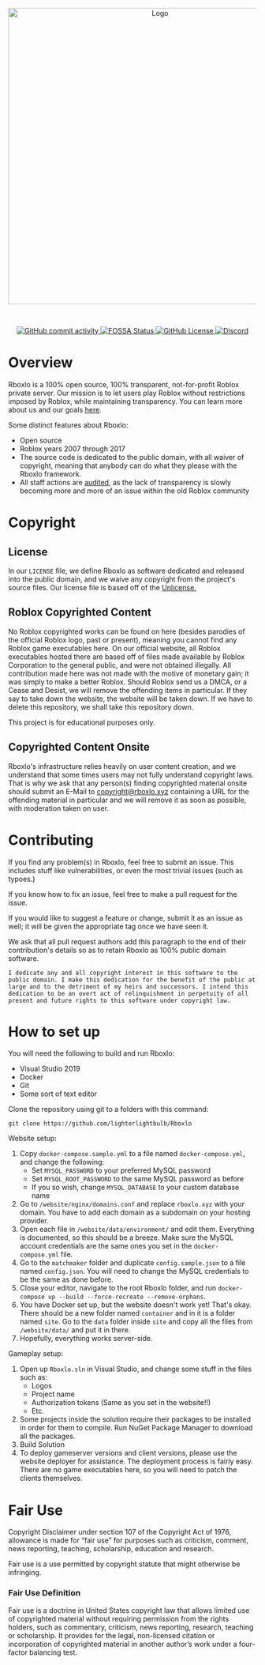 <p align="center">
<img src="https://github.com/lighterlightbulb/Rboxlo/raw/master/logos/slideshow.gif" alt="Logo" width="600">
<br>
</p>
<br>
<p align="center">

<a href="https://github.com/lighterlightbulb/Rboxlo/commits/master">
	<img src="https://img.shields.io/github/commit-activity/m/lighterlightbulb/Rboxlo" alt="GitHub commit activity">
</a>

<a href="https://app.fossa.io/projects/git%2Bgithub.com%2Flighterlightbulb%2FRboxlo?ref=badge_shield">
	<img src="https://app.fossa.io/api/projects/git%2Bgithub.com%2Flighterlightbulb%2FRboxlo.svg?type=shield" alt="FOSSA Status">
</a>

<a href="https://github.com/lighterlightbulb/Rboxlo/blob/master/LICENSE">
	<img src="https://img.shields.io/github/license/lighterlightbulb/Rboxlo" alt="GitHub License">
</a>

<a href="https://discordapp.com/widget?id=697904229372788807">
	<img src="https://img.shields.io/discord/697904229372788807?logo=discord" alt="Discord">
</a>

</p>

# Overview

Rboxlo is a 100% open source, 100% transparent, not-for-profit Roblox private server. Our mission is to let users play Roblox without restrictions imposed by Roblox, while maintaining transparency. You can learn more about us and our goals [here](https://www.rboxlo.xyz/about/mission).

Some distinct features about Rboxlo:
 - Open source
 - Roblox years 2007 through 2017
 - The source code is dedicated to the public domain, with all waiver of copyright, meaning that anybody can do what they please with the Rboxlo framework.
 - All staff actions are [audited](https://www.rboxlo.xyz/audits/), as the lack of transparency is slowly becoming more and more of an issue within the old Roblox community

# Copyright

## License
In our `LICENSE` file, we define Rboxlo as software dedicated and released into the public domain, and we waive any copyright from the project's source files. Our license file is based off of the [Unlicense.](https://unlicense.org/)

## Roblox Copyrighted Content
No Roblox copyrighted works can be found on here (besides parodies of the official Roblox logo, past or present), meaning you cannot find any Roblox game executables here. On our official website, all Roblox executables hosted there are based off of files made available by Roblox Corporation to the general public, and were not obtained illegally. All contribution made here was not made with the motive of monetary gain; it was simply to make a better Roblox. Should Roblox send us a DMCA, or a Cease and Desist, we will remove the offending items in particular. If they say to take down the website, the website will be taken down. If we have to delete this repository, we shall take this repository down.

This project is for educational purposes only.

## Copyrighted Content Onsite
Rboxlo's infrastructure relies heavily on user content creation, and we understand that some times users may not fully understand copyright laws. That is why we ask that any person(s) finding copyrighted material onsite should submit an E-Mail to copyright@rboxlo.xyz containing a URL for the offending material in particular and we will remove it as soon as possible, with moderation taken on user.

# Contributing

If you find any problem(s) in Rboxlo, feel free to submit an issue. This includes stuff like vulnerabilities, or even the most trivial issues (such as typoes.)

If you know how to fix an issue, feel free to make a pull request for the issue.

If you would like to suggest a feature or change, submit it as an issue as well; it will be given the appropriate tag once we have seen it.

We ask that all pull request authors add this paragraph to the end of their contribution's details so as to retain Rboxlo as 100% public domain software.

```
I dedicate any and all copyright interest in this software to the
public domain. I make this dedication for the benefit of the public at
large and to the detriment of my heirs and successors. I intend this
dedication to be an overt act of relinquishment in perpetuity of all
present and future rights to this software under copyright law.
```

# How to set up

You will need the following to build and run Rboxlo:
- Visual Studio 2019
- Docker
- Git
- Some sort of text editor

Clone the repository using git to a folders with this command:

```
git clone https://github.com/lighterlightbulb/Rboxlo
```

Website setup:
1. Copy `docker-compose.sample.yml` to a file named `docker-compose.yml`, and change the following:
   - Set `MYSQL_PASSWORD` to your preferred MySQL password
   - Set `MYSQL_ROOT_PASSWORD` to the same MySQL password as before
   - If you so wish, change `MYSQL_DATABASE` to your custom database name
2. Go to `/website/nginx/domains.conf` and replace `rboxlo.xyz` with your domain. You have to add each domain as a subdomain on your hosting provider.
3. Open each file in `/website/data/environment/` and edit them. Everything is documented, so this should be a breeze. Make sure the MySQL account credentials are the same ones you set in the `docker-compose.yml` file.
4. Go to the `matchmaker` folder and duplicate `config.sample.json` to a file named `config.json`. You will need to change the MySQL credentials to be the same as done before.
5. Close your editor, navigate to the root Rboxlo folder, and run `docker-compose up --build --force-recreate --remove-orphans`.
6. You have Docker set up, but the website doesn't work yet! That's okay. There should be a new folder named `container` and in it is a folder named `site`. Go to the `data` folder inside `site` and copy all the files from `/website/data/` and put it in there. 
7. Hopefully, everything works server-side.

Gameplay setup:
1. Open up `Rboxlo.sln` in Visual Studio, and change some stuff in the files such as:
   - Logos
   - Project name
   - Authorization tokens (Same as you set in the website!!)
   - Etc.
2. Some projects inside the solution require their packages to be installed in order for them to compile. Run NuGet Package Manager to download all the packages.
3. Build Solution
4. To deploy gameserver versions and client versions, please use the website deployer for assistance. The deployment process is fairly easy. There are no game executables here, so you will need to patch the clients themselves.

# Fair Use

Copyright Disclaimer under section 107 of the Copyright Act of 1976, allowance is made for “fair use” for purposes such as criticism, comment, news reporting, teaching, scholarship, education and research.

Fair use is a use permitted by copyright statute that might otherwise be infringing.

### Fair Use Definition

Fair use is a doctrine in United States copyright law that allows limited use of copyrighted material without requiring permission from the rights holders, such as commentary, criticism, news reporting, research, teaching or scholarship. It provides for the legal, non-licensed citation or incorporation of copyrighted material in another author’s work under a four-factor balancing test.
